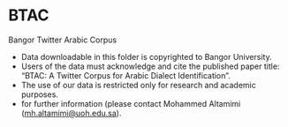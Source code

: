 # BTAC
Bangor Twitter Arabic Corpus

- Data downloadable in this folder is copyrighted to Bangor University.
- Users of the data must acknowledge and cite the published paper title: “BTAC: A Twitter Corpus for Arabic Dialect Identification”. 
- The use of our data is restricted only for research and academic purposes.
- for further information (please contact Mohammed Altamimi (mh.altamimi@uoh.edu.sa).
